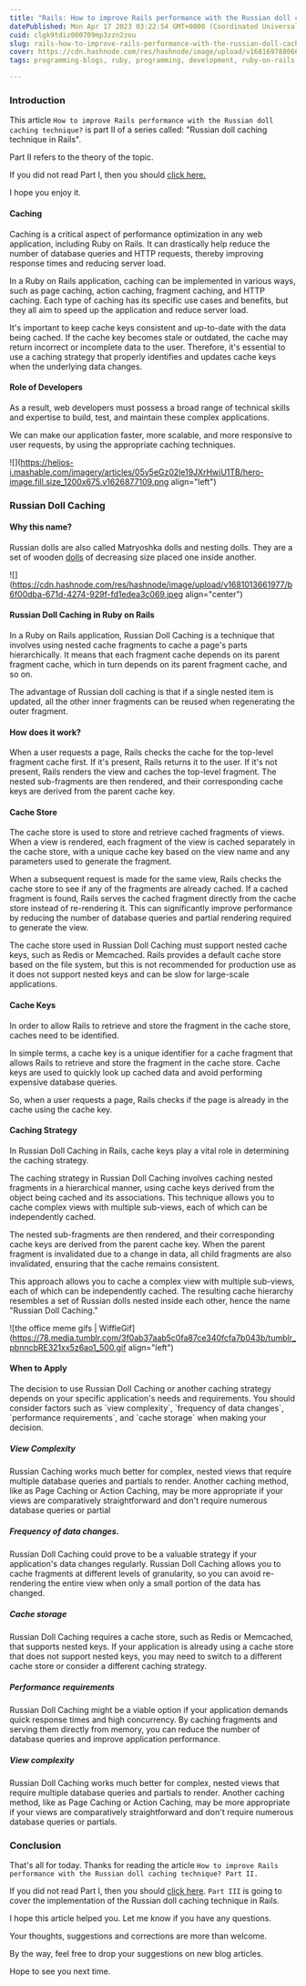 ```yaml
---
title: "Rails: How to improve Rails performance with the Russian doll caching technique?"
datePublished: Mon Apr 17 2023 03:22:54 GMT+0000 (Coordinated Universal Time)
cuid: clgk9tdiz000709mp3zzn2zou
slug: rails-how-to-improve-rails-performance-with-the-russian-doll-caching-technique-part-ii
cover: https://cdn.hashnode.com/res/hashnode/image/upload/v1681697880665/fd04093f-8532-4cdf-bf1b-d931bf16b7fd.jpeg
tags: programming-blogs, ruby, programming, development, ruby-on-rails

---
```


### Introduction

This article `How to improve Rails performance with the Russian doll caching technique?` is part II of a series called: "Russian doll caching technique in Rails".

Part II refers to the theory of the topic.

If you did not read Part I, then you should [click here.](https://blog.alexandrecalaca.com/rails-how-to-improve-rails-performance-with-the-russian-doll-caching-technique-part-i)

I hope you enjoy it.

#### Caching

Caching is a critical aspect of performance optimization in any web application, including Ruby on Rails. It can drastically help reduce the number of database queries and HTTP requests, thereby improving response times and reducing server load.

In a Ruby on Rails application, caching can be implemented in various ways, such as page caching, action caching, fragment caching, and HTTP caching. Each type of caching has its specific use cases and benefits, but they all aim to speed up the application and reduce server load.

It's important to keep cache keys consistent and up-to-date with the data being cached. If the cache key becomes stale or outdated, the cache may return incorrect or incomplete data to the user. Therefore, it's essential to use a caching strategy that properly identifies and updates cache keys when the underlying data changes.

#### Role of Developers

As a result, web developers must possess a broad range of technical skills and expertise to build, test, and maintain these complex applications.

We can make our application faster, more scalable, and more responsive to user requests, by using the appropriate caching techniques.

![](https://helios-i.mashable.com/imagery/articles/05y5eGz02le19JXrHwiU1TB/hero-image.fill.size_1200x675.v1626877109.png align="left")

### Russian Doll Caching

#### Why this name?

Russian dolls are also called Matryoshka dolls and nesting dolls. They are a set of wooden [dolls](https://en.wikipedia.org/wiki/Doll) of decreasing size placed one inside another.

![](https://cdn.hashnode.com/res/hashnode/image/upload/v1681013661977/b6f00dba-671d-4274-929f-fd1edea3c069.jpeg align="center")

#### Russian Doll Caching in Ruby on Rails

In a Ruby on Rails application, Russian Doll Caching is a technique that involves using nested cache fragments to cache a page's parts hierarchically. It means that each fragment cache depends on its parent fragment cache, which in turn depends on its parent fragment cache, and so on.

The advantage of Russian doll caching is that if a single nested item is updated, all the other inner fragments can be reused when regenerating the outer fragment.

#### How does it work?

When a user requests a page, Rails checks the cache for the top-level fragment cache first. If it's present, Rails returns it to the user. If it's not present, Rails renders the view and caches the top-level fragment. The nested sub-fragments are then rendered, and their corresponding cache keys are derived from the parent cache key.

#### Cache Store

The cache store is used to store and retrieve cached fragments of views. When a view is rendered, each fragment of the view is cached separately in the cache store, with a unique cache key based on the view name and any parameters used to generate the fragment.

When a subsequent request is made for the same view, Rails checks the cache store to see if any of the fragments are already cached. If a cached fragment is found, Rails serves the cached fragment directly from the cache store instead of re-rendering it. This can significantly improve performance by reducing the number of database queries and partial rendering required to generate the view.

The cache store used in Russian Doll Caching must support nested cache keys, such as Redis or Memcached. Rails provides a default cache store based on the file system, but this is not recommended for production use as it does not support nested keys and can be slow for large-scale applications.

#### Cache Keys

In order to allow Rails to retrieve and store the fragment in the cache store, caches need to be identified.

In simple terms, a cache key is a unique identifier for a cache fragment that allows Rails to retrieve and store the fragment in the cache store. Cache keys are used to quickly look up cached data and avoid performing expensive database queries.

So, when a user requests a page, Rails checks if the page is already in the cache using the cache key.

#### Caching Strategy

In Russian Doll Caching in Rails, cache keys play a vital role in determining the caching strategy.

The caching strategy in Russian Doll Caching involves caching nested fragments in a hierarchical manner, using cache keys derived from the object being cached and its associations. This technique allows you to cache complex views with multiple sub-views, each of which can be independently cached.

The nested sub-fragments are then rendered, and their corresponding cache keys are derived from the parent cache key. When the parent fragment is invalidated due to a change in data, all child fragments are also invalidated, ensuring that the cache remains consistent.

This approach allows you to cache a complex view with multiple sub-views, each of which can be independently cached. The resulting cache hierarchy resembles a set of Russian dolls nested inside each other, hence the name "Russian Doll Caching."

![the office meme gifs | WiffleGif](https://78.media.tumblr.com/3f0ab37aab5c0fa87ce340fcfa7b043b/tumblr_pbnncbRE321xx5z6ao1_500.gif align="left")

#### When to Apply

The decision to use Russian Doll Caching or another caching strategy depends on your specific application's needs and requirements. You should consider factors such as \`view complexity\`, \`frequency of data changes\`, \`performance requirements\`, and \`cache storage\` when making your decision.

##### View Complexity
Russian Caching works much better for complex, nested views that require multiple database queries and partials to render. Another caching method, like as Page Caching or Action Caching, may be more appropriate if your views are comparatively straightforward and don't require numerous database queries or partial

##### Frequency of data changes.
Russian Doll Caching could prove to be a valuable strategy if your application's data changes regularly. Russian Doll Caching allows you to cache fragments at different levels of granularity, so you can avoid re-rendering the entire view when only a small portion of the data has changed.

##### Cache storage

Russian Doll Caching requires a cache store, such as Redis or Memcached, that supports nested keys. If your application is already using a cache store that does not support nested keys, you may need to switch to a different cache store or consider a different caching strategy.

##### Performance requirements

Russian Doll Caching might be a viable option if your application demands quick response times and high concurrency. By caching fragments and serving them directly from memory, you can reduce the number of database queries and improve application performance.

##### View complexity

Russian Doll Caching works much better for complex, nested views that require multiple database queries and partials to render. Another caching method, like as Page Caching or Action Caching, may be more appropriate if your views are comparatively straightforward and don't require numerous database queries or partials.

### Conclusion

That's all for today. Thanks for reading the article `How to improve Rails performance with the Russian doll caching technique? Part II.`

If you did not read Part I, then you should [click here](https://blog.alexandrecalaca.com/rails-how-to-improve-rails-performance-with-the-russian-doll-caching-technique-part-i). `Part III` is going to cover the implementation of the Russian doll caching technique in Rails.

I hope this article helped you. Let me know if you have any questions.

Your thoughts, suggestions and corrections are more than welcome.

By the way, feel free to drop your suggestions on new blog articles.

Hope to see you next time.